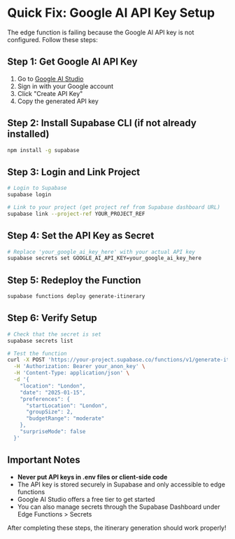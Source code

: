 # Quick Fix: Google AI API Key Setup

The edge function is failing because the Google AI API key is not configured. Follow these steps:

## Step 1: Get Google AI API Key

1. Go to [Google AI Studio](https://makersuite.google.com/app/apikey)
2. Sign in with your Google account
3. Click "Create API Key"
4. Copy the generated API key

## Step 2: Install Supabase CLI (if not already installed)

```bash
npm install -g supabase
```

## Step 3: Login and Link Project

```bash
# Login to Supabase
supabase login

# Link to your project (get project ref from Supabase dashboard URL)
supabase link --project-ref YOUR_PROJECT_REF
```

## Step 4: Set the API Key as Secret

```bash
# Replace 'your_google_ai_key_here' with your actual API key
supabase secrets set GOOGLE_AI_API_KEY=your_google_ai_key_here
```

## Step 5: Redeploy the Function

```bash
supabase functions deploy generate-itinerary
```

## Step 6: Verify Setup

```bash
# Check that the secret is set
supabase secrets list

# Test the function
curl -X POST 'https://your-project.supabase.co/functions/v1/generate-itinerary' \
  -H 'Authorization: Bearer your_anon_key' \
  -H 'Content-Type: application/json' \
  -d '{
    "location": "London",
    "date": "2025-01-15", 
    "preferences": {
      "startLocation": "London",
      "groupSize": 2,
      "budgetRange": "moderate"
    },
    "surpriseMode": false
  }'
```

## Important Notes

- **Never put API keys in .env files or client-side code**
- The API key is stored securely in Supabase and only accessible to edge functions
- Google AI Studio offers a free tier to get started
- You can also manage secrets through the Supabase Dashboard under Edge Functions > Secrets

After completing these steps, the itinerary generation should work properly!